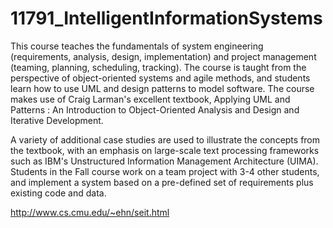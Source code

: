 # 11791_IntelligentInformationSystems

This course teaches the fundamentals of system engineering (requirements, analysis, design, implementation) and project management (teaming, planning, scheduling, tracking). The course is taught from the perspective of object-oriented systems and agile methods, and students learn how to use UML and design patterns to model software. The course makes use of Craig Larman's excellent textbook, Applying UML and Patterns : An Introduction to Object-Oriented Analysis and Design and Iterative Development.

A variety of additional case studies are used to illustrate the concepts from the textbook, with an emphasis on large-scale text processing frameworks such as IBM's Unstructured Information Management Architecture (UIMA). Students in the Fall course work on a team project with 3-4 other students, and implement a system based on a pre-defined set of requirements plus existing code and data.

http://www.cs.cmu.edu/~ehn/seit.html
